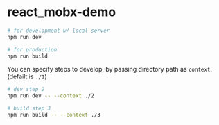 # react_mobx-demo

```sh
# for development w/ local server
npm run dev

# for production
npm run build
```

You can specify steps to develop, by passing directory path as `context`. (defailt is `./1`)

```sh
# dev step 2
npm run dev -- --context ./2

# build step 3
npm run build -- --context ./3
```
